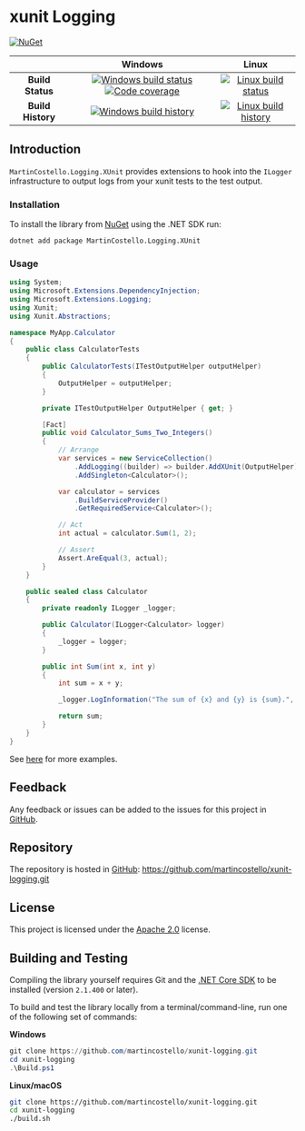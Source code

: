 # xunit Logging

[![NuGet](https://buildstats.info/nuget/MartinCostello.Logging.XUnit?includePreReleases=true)](http://www.nuget.org/packages/MartinCostello.Logging.XUnit "Download MartinCostello.Logging.XUnit from NuGet")

| | Windows | Linux |
|:-:|:-:|:-:|
| **Build Status** | [![Windows build status](https://img.shields.io/appveyor/ci/martincostello/xunit-logging/master.svg)](https://ci.appveyor.com/project/martincostello/xunit-logging) [![Code coverage](https://codecov.io/gh/martincostello/xunit-logging/branch/master/graph/badge.svg)](https://codecov.io/gh/martincostello/xunit-logging) | [![Linux build status](https://img.shields.io/travis-ci/com/martincostello/xunit-logging/master.svg)](https://travis-ci.com/martincostello/xunit-logging) |
| **Build History** | [![Windows build history](https://buildstats.info/appveyor/chart/martincostello/xunit-logging?branch=master&includeBuildsFromPullRequest=false)](https://ci.appveyor.com/project/martincostello/xunit-logging) | [![Linux build history](https://buildstats.info/travisci/chart/martincostello/xunit-logging?branch=master&includeBuildsFromPullRequest=false)](https://travis-ci.com/martincostello/xunit-logging) |

## Introduction

`MartinCostello.Logging.XUnit` provides extensions to hook into the `ILogger` infrastructure to output logs from your xunit tests to the test output.

### Installation

To install the library from [NuGet](https://www.nuget.org/packages/MartinCostello.Logging.XUnit/ "MartinCostello.Logging.XUnit on NuGet.org") using the .NET SDK run:

```
dotnet add package MartinCostello.Logging.XUnit
```

### Usage

```csharp
using System;
using Microsoft.Extensions.DependencyInjection;
using Microsoft.Extensions.Logging;
using Xunit;
using Xunit.Abstractions;

namespace MyApp.Calculator
{
    public class CalculatorTests
    {
        public CalculatorTests(ITestOutputHelper outputHelper)
        {
            OutputHelper = outputHelper;
        }

        private ITestOutputHelper OutputHelper { get; }

        [Fact]
        public void Calculator_Sums_Two_Integers()
        {
            // Arrange
            var services = new ServiceCollection()
                .AddLogging((builder) => builder.AddXUnit(OutputHelper))
                .AddSingleton<Calculator>();

            var calculator = services
                .BuildServiceProvider()
                .GetRequiredService<Calculator>();

            // Act
            int actual = calculator.Sum(1, 2);

            // Assert
            Assert.AreEqual(3, actual);
        }
    }

    public sealed class Calculator
    {
        private readonly ILogger _logger;

        public Calculator(ILogger<Calculator> logger)
        {
            _logger = logger;
        }

        public int Sum(int x, int y)
        {
            int sum = x + y;

            _logger.LogInformation("The sum of {x} and {y} is {sum}.", x, y, sum);

            return sum;
        }
    }
}
```

See [here](https://github.com/martincostello/xunit-logging/blob/master/tests/Logging.XUnit.Tests/Example.cs "Example test") for more examples.

## Feedback

Any feedback or issues can be added to the issues for this project in [GitHub](https://github.com/martincostello/xunit-logging/issues "Issues for this project on GitHub.com").

## Repository

The repository is hosted in [GitHub](https://github.com/martincostello/xunit-logging "This project on GitHub.com"): https://github.com/martincostello/xunit-logging.git

## License

This project is licensed under the [Apache 2.0](http://www.apache.org/licenses/LICENSE-2.0.txt "The Apache 2.0 license") license.

## Building and Testing

Compiling the library yourself requires Git and the [.NET Core SDK](https://www.microsoft.com/net/download/core "Download the .NET Core SDK") to be installed (version `2.1.400` or later).

To build and test the library locally from a terminal/command-line, run one of the following set of commands:

**Windows**

```powershell
git clone https://github.com/martincostello/xunit-logging.git
cd xunit-logging
.\Build.ps1
```

**Linux/macOS**

```sh
git clone https://github.com/martincostello/xunit-logging.git
cd xunit-logging
./build.sh
```
